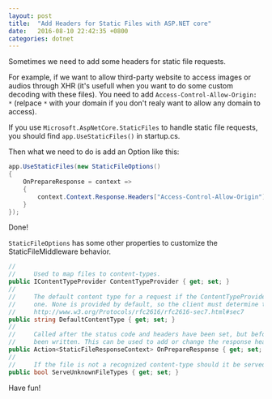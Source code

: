 ```yaml
---
layout: post
title:  "Add Headers for Static Files with ASP.NET core"
date:   2016-08-10 22:42:35 +0800
categories: dotnet
---
```


Sometimes we need to add some headers for static file requests. 

For example, if we want to allow third-party website to access images or audios 
through XHR (it's usefull when you want to do some custom decoding with these files). 
You need to add `Access-Control-Allow-Origin: *` (relpace `*` with your domain if you don't realy want to allow any domain to access).

If you use `Microsoft.AspNetCore.StaticFiles` to handle static file requests, you should find `app.UseStaticFiles()` in startup.cs.

Then what we need to do is add an Option like this:

```cs
app.UseStaticFiles(new StaticFileOptions()
{
    OnPrepareResponse = context =>
    {
        context.Context.Response.Headers["Access-Control-Allow-Origin"] = "*";
    }
});
```
Done!

`StaticFileOptions` has some other properties to customize the StaticFileMiddleware behavior.

```cs
//
//     Used to map files to content-types.
public IContentTypeProvider ContentTypeProvider { get; set; }
//
//     The default content type for a request if the ContentTypeProvider cannot determine
//     one. None is provided by default, so the client must determine the format themselves.
//     http://www.w3.org/Protocols/rfc2616/rfc2616-sec7.html#sec7
public string DefaultContentType { get; set; }
//
//     Called after the status code and headers have been set, but before the body has
//     been written. This can be used to add or change the response headers.
public Action<StaticFileResponseContext> OnPrepareResponse { get; set; }
//
//     If the file is not a recognized content-type should it be served? Default: false.
public bool ServeUnknownFileTypes { get; set; }
```

Have fun!

